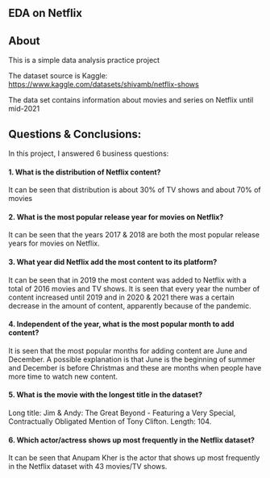 ## EDA on Netflix

## About
This is a simple data analysis practice project

The dataset source is Kaggle: 
https://www.kaggle.com/datasets/shivamb/netflix-shows

The data set contains information about movies and series on Netflix until mid-2021

## Questions & Conclusions:

In this project, I answered 6 business questions:

#### 1. What is the distribution of Netflix content?

It can be seen that distribution is about 30% of TV shows and about 70% of movies

#### 2. What is the most popular release year for movies on Netflix?

It can be seen that the years 2017 & 2018 are both the most popular release years for movies on Netflix.

#### 3. What year did Netflix add the most content to its platform?

It can be seen that in 2019 the most content was added to Netflix with a total of 2016 movies and TV shows. It is seen that every year the number of content increased until 2019 and in 2020 & 2021 there was a certain decrease in the amount of content, apparently because of the pandemic.

#### 4. Independent of the year, what is the most popular month to add content?

It is seen that the most popular months for adding content are June and December. A possible explanation is that June is the beginning of summer and December is before Christmas and these are months when people have more time to watch new content.

#### 5. What is the movie with the longest title in the dataset?

Long title: Jim & Andy: The Great Beyond - Featuring a Very Special, Contractually Obligated Mention of Tony Clifton. Length: 104.

#### 6. Which actor/actress shows up most frequently in the Netflix dataset?
It can be seen that Anupam Kher is the actor that shows up most frequently in the Netflix dataset with 43 movies/TV shows.

